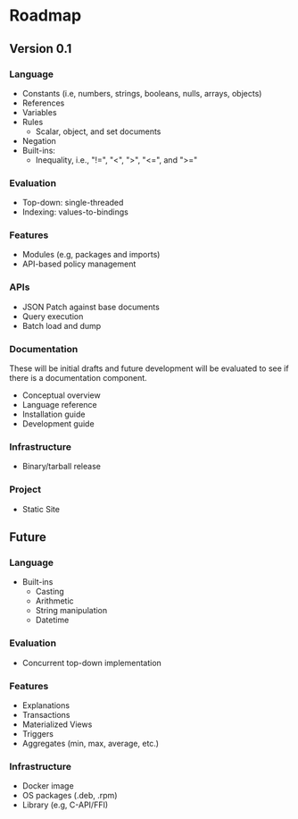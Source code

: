 # Roadmap

## Version 0.1

### Language

- Constants (i.e, numbers, strings, booleans, nulls, arrays, objects)
- References
- Variables
- Rules
    - Scalar, object, and set documents
- Negation
- Built-ins:
	- Inequality, i.e., "!=", "<", ">", "<=", and ">="

### Evaluation

- Top-down: single-threaded
- Indexing: values-to-bindings

### Features

- Modules (e.g, packages and imports)
- API-based policy management

### APIs

- JSON Patch against base documents
- Query execution
- Batch load and dump

### Documentation

These will be initial drafts and future development will be evaluated to see if there is a documentation component.

- Conceptual overview
- Language reference
- Installation guide
- Development guide

### Infrastructure

- Binary/tarball release

### Project

- Static Site

## Future

### Language

- Built-ins
	- Casting
	- Arithmetic
    - String manipulation
    - Datetime

### Evaluation

- Concurrent top-down implementation

### Features

- Explanations
- Transactions
- Materialized Views
- Triggers
- Aggregates (min, max, average, etc.)

### Infrastructure

- Docker image
- OS packages (.deb, .rpm)
- Library (e.g, C-API/FFI)
